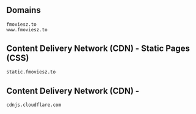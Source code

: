 <h1 align="center"></h1>

## Domains

```
fmoviesz.to
www.fmoviesz.to
```

## Content Delivery Network (CDN) - Static Pages (CSS)

```
static.fmoviesz.to
```

## Content Delivery Network (CDN) -

```
cdnjs.cloudflare.com
```
